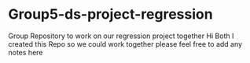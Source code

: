 # Group5-ds-project-regression
Group Repository to work on our regression project together 
Hi Both I created this Repo so we could work together please feel free to add any notes here
